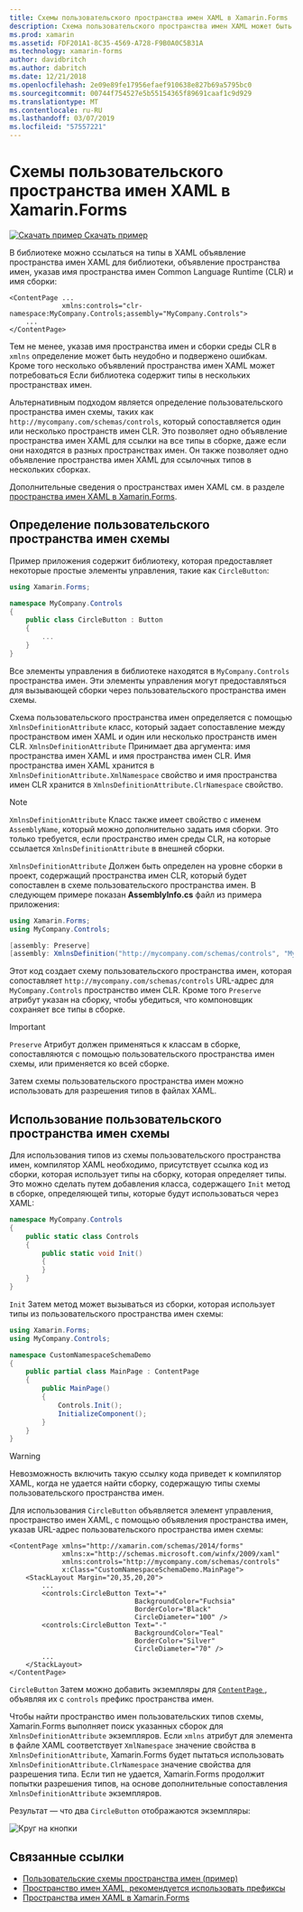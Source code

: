 ```yaml
---
title: Схемы пользовательского пространства имен XAML в Xamarin.Forms
description: Схема пользовательского пространства имен XAML может быть определена с помощью XmlnsDefinitionAttribute класса, который задает сопоставление между пользовательский URL-адрес и один или несколько пространств имен CLR. Затем схемы пользовательского пространства имен можно использовать в объявлениях пространств имен XAML.
ms.prod: xamarin
ms.assetid: FDF201A1-8C35-4569-A728-F9B0A0C5B31A
ms.technology: xamarin-forms
author: davidbritch
ms.author: dabritch
ms.date: 12/21/2018
ms.openlocfilehash: 2e09e89fe17956efaef910638e827b69a5795bc0
ms.sourcegitcommit: 00744f754527e5b55154365f89691caaf1c9d929
ms.translationtype: MT
ms.contentlocale: ru-RU
ms.lasthandoff: 03/07/2019
ms.locfileid: "57557221"
---
```

# <a name="xaml-custom-namespace-schemas-in-xamarinforms"></a>Схемы пользовательского пространства имен XAML в Xamarin.Forms

[![Скачать пример](~/media/shared/download.png) Скачать пример](https://developer.xamarin.com/samples/xamarin-forms/XAML/CustomNamespaceSchemas/)

В библиотеке можно ссылаться на типы в XAML объявление пространства имен XAML для библиотеки, объявление пространства имен, указав имя пространства имен Common Language Runtime (CLR) и имя сборки:

```xaml
<ContentPage ...
             xmlns:controls="clr-namespace:MyCompany.Controls;assembly="MyCompany.Controls">
    ...
</ContentPage>
```

Тем не менее, указав имя пространства имен и сборки среды CLR в `xmlns` определение может быть неудобно и подвержено ошибкам. Кроме того несколько объявлений пространства имен XAML может потребоваться Если библиотека содержит типы в нескольких пространствах имен.

Альтернативным подходом является определение пользовательского пространства имен схемы, таких как `http://mycompany.com/schemas/controls`, который сопоставляется один или несколько пространств имен CLR. Это позволяет одно объявление пространства имен XAML для ссылки на все типы в сборке, даже если они находятся в разных пространствах имен. Он также позволяет одно объявление пространства имен XAML для ссылочных типов в нескольких сборках.

Дополнительные сведения о пространствах имен XAML см. в разделе [пространства имен XAML в Xamarin.Forms](namespaces.md).

## <a name="defining-a-custom-namespace-schema"></a>Определение пользовательского пространства имен схемы

Пример приложения содержит библиотеку, которая предоставляет некоторые простые элементы управления, такие как `CircleButton`:

```csharp
using Xamarin.Forms;

namespace MyCompany.Controls
{
    public class CircleButton : Button
    {
        ...
    }
}
```

Все элементы управления в библиотеке находятся в `MyCompany.Controls` пространства имен. Эти элементы управления могут предоставляться для вызывающей сборки через пользовательского пространства имен схемы.

Схема пользовательского пространства имен определяется с помощью `XmlnsDefinitionAttribute` класс, который задает сопоставление между пространством имен XAML и один или несколько пространств имен CLR. `XmlnsDefinitionAttribute` Принимает два аргумента: имя пространства имен XAML и имя пространства имен CLR. Имя пространства имен XAML хранится в `XmlnsDefinitionAttribute.XmlNamespace` свойство и имя пространства имен CLR хранится в `XmlnsDefinitionAttribute.ClrNamespace` свойство.

> [!NOTE]
> `XmlnsDefinitionAttribute` Класс также имеет свойство с именем `AssemblyName`, который можно дополнительно задать имя сборки. Это только требуется, если пространство имен среды CLR, на которые ссылается `XmlnsDefinitionAttribute` в внешней сборки.

`XmlnsDefinitionAttribute` Должен быть определен на уровне сборки в проект, содержащий пространства имен CLR, который будет сопоставлен в схеме пользовательского пространства имен. В следующем примере показан **AssemblyInfo.cs** файл из примера приложения:

```csharp
using Xamarin.Forms;
using MyCompany.Controls;

[assembly: Preserve]
[assembly: XmlnsDefinition("http://mycompany.com/schemas/controls", "MyCompany.Controls")]
```

Этот код создает схему пользовательского пространства имен, которая сопоставляет `http://mycompany.com/schemas/controls` URL-адрес для `MyCompany.Controls` пространство имен CLR. Кроме того `Preserve` атрибут указан на сборку, чтобы убедиться, что компоновщик сохраняет все типы в сборке.

> [!IMPORTANT]
> `Preserve` Атрибут должен применяться к классам в сборке, сопоставляются с помощью пользовательского пространства имен схемы, или применяется ко всей сборке.

Затем схемы пользовательского пространства имен можно использовать для разрешения типов в файлах XAML.

## <a name="consuming-a-custom-namespace-schema"></a>Использование пользовательского пространства имен схемы

Для использования типов из схемы пользовательского пространства имен, компилятор XAML необходимо, присутствует ссылка код из сборки, которая использует типы на сборку, которая определяет типы. Это можно сделать путем добавления класса, содержащего `Init` метод в сборке, определяющей типы, которые будут использоваться через XAML:

```csharp
namespace MyCompany.Controls
{
    public static class Controls
    {
        public static void Init()
        {
        }
    }
}
```

`Init` Затем метод может вызываться из сборки, которая использует типы из пользовательского пространства имен схемы:

```csharp
using Xamarin.Forms;
using MyCompany.Controls;

namespace CustomNamespaceSchemaDemo
{
    public partial class MainPage : ContentPage
    {
        public MainPage()
        {
            Controls.Init();
            InitializeComponent();
        }
    }
}
```

> [!WARNING]
> Невозможность включить такую ссылку кода приведет к компилятор XAML, когда не удается найти сборку, содержащую типы схемы пользовательского пространства имен.

Для использования `CircleButton` объявляется элемент управления, пространство имен XAML, с помощью объявления пространства имен, указав URL-адрес пользовательского пространства имен схемы:

```xaml
<ContentPage xmlns="http://xamarin.com/schemas/2014/forms"
             xmlns:x="http://schemas.microsoft.com/winfx/2009/xaml"
             xmlns:controls="http://mycompany.com/schemas/controls"
             x:Class="CustomNamespaceSchemaDemo.MainPage">
    <StackLayout Margin="20,35,20,20">
        ...
        <controls:CircleButton Text="+"
                               BackgroundColor="Fuchsia"
                               BorderColor="Black"
                               CircleDiameter="100" />
        <controls:CircleButton Text="-"
                               BackgroundColor="Teal"
                               BorderColor="Silver"
                               CircleDiameter="70" />
        ...
    </StackLayout>
</ContentPage>
```

`CircleButton` Затем можно добавить экземпляры для [ `ContentPage` ](xref:Xamarin.Forms.ContentPage) , объявляя их с `controls` префикс пространства имен.

Чтобы найти пространство имен пользовательских типов схемы, Xamarin.Forms выполняет поиск указанных сборок для `XmlnsDefinitionAttribute` экземпляров. Если `xmlns` атрибут для элемента в файле XAML соответствует `XmlNamespace` значение свойства в `XmlnsDefinitionAttribute`, Xamarin.Forms будет пытаться использовать `XmlnsDefinitionAttribute.ClrNamespace` значение свойства для разрешения типа. Если тип не удается, Xamarin.Forms продолжит попытки разрешения типов, на основе дополнительные сопоставления `XmlnsDefinitionAttribute` экземпляров.

Результат — что два `CircleButton` отображаются экземпляры:

![Круг на кнопки](custom-namespace-schemas-images/circle-buttons.png "круг кнопок")

## <a name="related-links"></a>Связанные ссылки

- [Пользовательские схемы пространства имен (пример)](https://developer.xamarin.com/samples/xamarin-forms/XAML/CustomNamespaceSchemas/)
- [Пространство имен XAML, рекомендуется использовать префиксы](custom-prefix.md)
- [Пространства имен XAML в Xamarin.Forms](namespaces.md)
